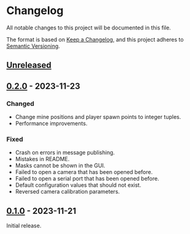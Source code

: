 # Changelog

All notable changes to this project will be documented in this file.

The format is based on [Keep a Changelog](https://keepachangelog.com/en/1.0.0/),
and this project adheres to [Semantic Versioning](https://semver.org/spec/v2.0.0.html).

## [Unreleased]

## [0.2.0] - 2023-11-23

### Changed

- Change mine positions and player spawn points to integer tuples.
- Performance improvements.

### Fixed

- Crash on errors in message publishing.
- Mistakes in README.
- Masks cannot be shown in the GUI.
- Failed to open a camera that has been opened before.
- Failed to open a serial port that has been opened before.
- Default configuration values that should not exist.
- Reversed camera calibration parameters.

## [0.1.0] - 2023-11-21

Initial release.

[unreleased]: https://github.com/THUASTA/EDCHost/compare/v0.2.0...HEAD
[0.2.0]: https://github.com/THUASTA/EDCHost/compare/v0.1.0...v0.2.0
[0.1.0]: https://github.com/THUASTA/EDCHost/releases/tag/v0.1.0
